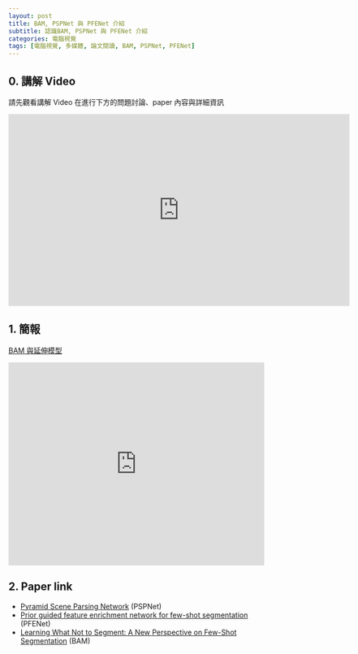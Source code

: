 ```yaml
---
layout: post
title: BAM, PSPNet 與 PFENet 介紹
subtitle: 認識BAM, PSPNet 與 PFENet 介紹
categories: 電腦視覺
tags: [電腦視覺, 多媒體, 論文閱讀, BAM, PSPNet, PFENet]
---
```


## 0. 講解 Video
請先觀看講解 Video 在進行下方的問題討論、paper 內容與詳細資訊

<iframe width="672" height="378" src="https://www.youtube.com/embed/dPgAGP3IE3c" title="YouTube video player" frameborder="0" allow="accelerometer; autoplay; clipboard-write; encrypted-media; gyroscope; picture-in-picture; web-share" allowfullscreen></iframe>

## 1. 簡報

<a href="https://github.com/How-Wang/CV-DL-Reading-List/blob/main/PPT/BAM.pdf">BAM 與延伸模型</a>

<embed src="https://how-wang.github.io/assets/pdf/BAM.pdf" type="application/pdf" width="100%" height="400px" />


## 2. Paper link
- [Pyramid Scene Parsing Network](https://arxiv.org/abs/1612.01105) (PSPNet)
- [Prior guided feature enrichment network for few-shot segmentation](https://arxiv.org/abs/2008.01449) (PFENet)
- [Learning What Not to Segment: A New Perspective on Few-Shot Segmentation](https://arxiv.org/abs/2203.07615) (BAM)


